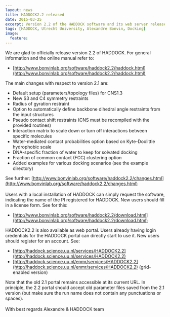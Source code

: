 ```yaml
---
layout: news
title: HADDOCK2.2 released
date: 2015-03-25
excerpt: Version 2.2 of the HADDOCK software and its web server released!
tags: [HADDOCK, Utrecht University, Alexandre Bonvin, Docking]
image:
  feature:
---
```


We are glad to officially release version 2.2 of HADDOCK. For general information and the online manual refer to:

  * [http://www.bonvinlab.org/software/haddock2.2/haddock.html](http://www.bonvinlab.org/software/haddock2.2/haddock.html)

The main changes with respect to version 2.1 are:

  * Default setup (parameters/topology files) for CNS1.3
  * New S3 and C4 symmetry restraints 
  * Radius of gyration restraint
  * Option to automatically define backbone dihedral angle restraints from the input structures
  * Pseudo contact shift restraints (CNS must be recompiled with the provided routines)
  * Interaction matrix to scale down or turn off interactions between specific molecules
  * Water-mediated contact probabilities option based on Kyte-Doolittle hydrophobic scale
  * DNA-specific fraction of water to keep for solvated docking
  * Fraction of common contact (FCC) clustering option
  * Added examples for various docking scenarios (see the example directory)

See further: [http://www.bonvinlab.org/software/haddock2.2/changes.html](http://www.bonvinlab.org/software/haddock2.2/changes.html)
<br>
<br>
Users with a local installation of HADDOCK can simply request the software, indicating the name of the PI registered for HADDOCK. New users should fill in a license form. See for this:
	
  * [http://www.bonvinlab.org/software/haddock2.2/download.html](http://www.bonvinlab.org/software/haddock2.2/download.html)


HADDOCK2.2 is also available as web portal. Users already having login credentials for the HADDOCK portal can directly start to use it. New users should register for an account. See:

  * [http://haddock.science.uu.nl/services/HADDOCK2.2](http://haddock.science.uu.nl/services/HADDOCK2.2)
  * [http://haddock.science.uu.nl/enmr/services/HADDOCK2.2](http://haddock.science.uu.nl/enmr/services/HADDOCK2.2)  (grid-enabled version)

Note that the old 2.1 portal remains accessible at its current URL.
In principle, the 2.2 portal should accept old parameter files saved from the 2.1 version (but make sure the run name does not contain any punctuations or spaces).
<br>
<br>
With best regards
Alexandre & HADDOCK team
